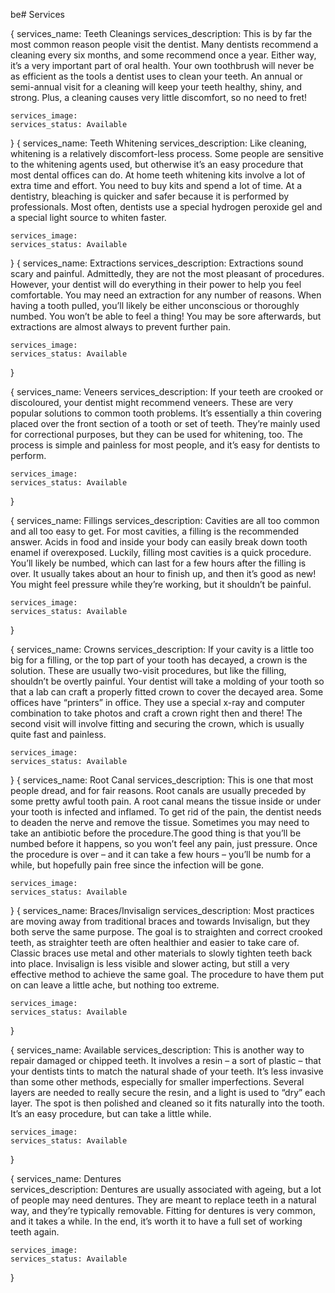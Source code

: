 be# Services

{
    services_name: Teeth Cleanings 
    services_description: This is by far the most common reason people visit the dentist. Many dentists recommend a cleaning every six months, and some recommend once a year. Either way, it’s a very important part of oral health. Your own toothbrush will never be as efficient as the tools a dentist uses to clean your teeth.
    An annual or semi-annual visit for a cleaning will keep your teeth healthy, shiny, and strong. Plus, a cleaning causes very little discomfort, so no need to fret!

    services_image:
    services_status: Available
}
{
    services_name: Teeth Whitening 
    services_description: Like cleaning, whitening is a relatively discomfort-less process. Some people are sensitive to the whitening agents used, but otherwise it’s an easy procedure that most dental offices can do. At home teeth whitening kits involve a lot of extra time and effort. You need to buy kits and spend a lot of time. At a dentistry, bleaching is quicker and safer because it is performed by professionals. Most often, dentists use a special hydrogen peroxide gel and a special light source to whiten faster.

    services_image:
    services_status: Available
}
{
    services_name: Extractions
    services_description: Extractions sound scary and painful. Admittedly, they are not the most pleasant of procedures. However, your dentist will do everything in their power to help you feel comfortable. You may need an extraction for any number of reasons. When having a tooth pulled, you’ll likely be either unconscious or thoroughly numbed. You won’t be able to feel a thing! You may be sore afterwards, but extractions are almost always to prevent further pain.

    services_image:
    services_status: Available
}

{
    services_name: Veneers 
    services_description: If your teeth are crooked or discoloured, your dentist might recommend veneers. These are very popular solutions to common tooth problems. It’s essentially a thin covering placed over the front section of a tooth or set of teeth. They’re mainly used for correctional purposes, but they can be used for whitening, too. The process is simple and painless for most people, and it’s easy for dentists to perform.

    services_image:
    services_status: Available
}
 
{
    services_name: Fillings 
    services_description: Cavities are all too common and all too easy to get. For most cavities, a filling is the recommended answer. Acids in food and inside your body can easily break down tooth enamel if overexposed. Luckily, filling most cavities is a quick procedure. You’ll likely be numbed, which can last for a few hours after the filling is over. It usually takes about an hour to finish up, and then it’s good as new! You might feel pressure while they’re working, but it shouldn’t be painful.

    services_image:
    services_status: Available
}

{
    services_name: Crowns 
    services_description: If your cavity is a little too big for a filling, or the top part of your tooth has decayed, a crown is the solution. These are usually two-visit procedures, but like the filling, shouldn’t be overtly painful. Your dentist will take a molding of your tooth so that a lab can craft a properly fitted crown to cover the decayed area. Some offices have “printers” in office. They use a special x-ray and computer combination to take photos and craft a crown right then and there! The second visit will involve fitting and securing the crown, which is usually quite fast and painless.

    services_image:
    services_status: Available
}
{
    services_name: Root Canal
    services_description: This is one that most people dread, and for fair reasons. Root canals are usually preceded by some pretty awful tooth pain. A root canal means the tissue inside or under your tooth is infected and inflamed. To get rid of the pain, the dentist needs to deaden the nerve and remove the tissue. Sometimes you may need to take an antibiotic before the procedure.The good thing is that you’ll be numbed before it happens, so you won’t feel any pain, just pressure. Once the procedure is over – and it can take a few hours – you’ll be numb for a while, but hopefully pain free since the infection will be gone.

    services_image:
    services_status: Available
}
{
    services_name: Braces/Invisalign
    services_description: Most practices are moving away from traditional braces and towards Invisalign, but they both serve the same purpose. The goal is to straighten and correct crooked teeth, as straighter teeth are often healthier and easier to take care of. Classic braces use metal and other materials to slowly tighten teeth back into place. Invisalign is less visible and slower acting, but still a very effective method to achieve the same goal. The procedure to have them put on can leave a little ache, but nothing too extreme.

    services_image:
    services_status: Available
}

{
    services_name: Available 
    services_description: This is another way to repair damaged or chipped teeth. It involves a resin – a sort of plastic – that your dentists tints to match the natural shade of your teeth. It’s less invasive than some other methods, especially for smaller imperfections. Several layers are needed to really secure the resin, and a light is used to “dry” each layer. The spot is then polished and cleaned so it fits naturally into the tooth. It’s an easy procedure, but can take a little while.

    services_image:
    services_status: Available
}

{
    services_name: Dentures  
    services_description: Dentures are usually associated with ageing, but a lot of people may need dentures. They are meant to replace teeth in a natural way, and they’re typically removable. Fitting for dentures is very common, and it takes a while. In the end, it’s worth it to have a full set of working teeth again.

    services_image:
    services_status: Available
}








